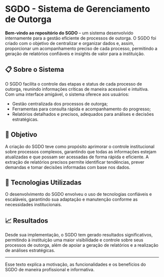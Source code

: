 # SGDO - Sistema de Gerenciamento de Outorga

**Bem-vindo ao repositório do SGDO** – um sistema desenvolvido internamente para a gestão eficiente de processos de outorga. O SGDO foi criado com o objetivo de centralizar e organizar dados e, assim, proporcionar um acompanhamento preciso de cada processo, permitindo a geração de relatórios confiáveis e insights de valor para a instituição.

## 📋 Sobre o Sistema

O SGDO facilita o controle das etapas e status de cada processo de outorga, reunindo informações críticas de maneira acessível e intuitiva. Com uma interface amigável, o sistema oferece aos usuários:

- Gestão centralizada dos processos de outorga;
- Ferramentas para consulta rápida e acompanhamento do progresso;
- Relatórios detalhados e precisos, adequados para análises e decisões estratégicas.

## 🎯 Objetivo

A criação do SGDO teve como propósito aprimorar o controle institucional sobre processos complexos, garantindo que todas as informações estejam atualizadas e que possam ser acessadas de forma rápida e eficiente. A extração de relatórios precisos permite identificar tendências, prever demandas e tomar decisões informadas com base nos dados.

## 🚀 Tecnologias Utilizadas

O desenvolvimento do SGDO envolveu o uso de tecnologias confiáveis e escaláveis, garantindo sua adaptação e manutenção conforme as necessidades institucionais.

## 📈 Resultados

Desde sua implementação, o SGDO tem gerado resultados significativos, permitindo à instituição uma maior visibilidade e controle sobre seus processos de outorga, além de apoiar a geração de relatórios e a realização de análises estratégicas.

---

Esse texto explica a motivação, as funcionalidades e os benefícios do SGDO de maneira profissional e informativa.
